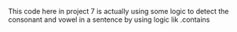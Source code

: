 This code here in project 7 is actually using some logic to detect the consonant and vowel in a sentence by using logic lik
.contains